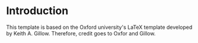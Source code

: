 # Introduction

This template is based on the Oxford university's LaTeX template developed by Keith A. Gillow. Therefore, credit goes to Oxfor and Gillow.


